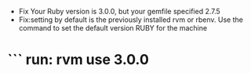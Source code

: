 - Fix Your Ruby version is 3.0.0, but your gemfile specified 2.7.5
- Fix:setting by default is the previously installed rvm or rbenv. Use the command to set the default version RUBY for the machine
# ``` run: rvm use 3.0.0
